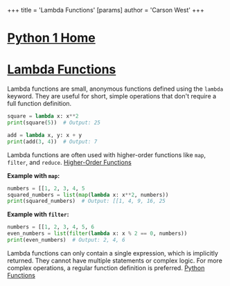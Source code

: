 +++
 title = 'Lambda Functions'
[params]
	author = 'Carson West'
+++
# [Python 1 Home](./../python-1-home/)
# [Lambda Functions](./../lambda-functions/) 
Lambda functions are small, anonymous functions defined using the `lambda` keyword.  They are useful for short, simple operations that don't require a full function definition.

```python
square = lambda x: x**2
print(square(5))  # Output: 25

add = lambda x, y: x + y
print(add(3, 4))  # Output: 7
```

Lambda functions are often used with higher-order functions like `map`, `filter`, and `reduce`. [Higher-Order Functions](./../higher-order-functions/)

**Example with `map`:**

```python
numbers = [[1, 2, 3, 4, 5
squared_numbers = list(map(lambda x: x**2, numbers))
print(squared_numbers)  # Output: [[1, 4, 9, 16, 25
```

**Example with `filter`:**

```python
numbers = [[1, 2, 3, 4, 5, 6
even_numbers = list(filter(lambda x: x % 2 == 0, numbers))
print(even_numbers)  # Output: 2, 4, 6
```

Lambda functions can only contain a single expression, which is implicitly returned.  They cannot have multiple statements or complex logic.  For more complex operations, a regular function definition is preferred. [Python Functions](./../python-functions/)


